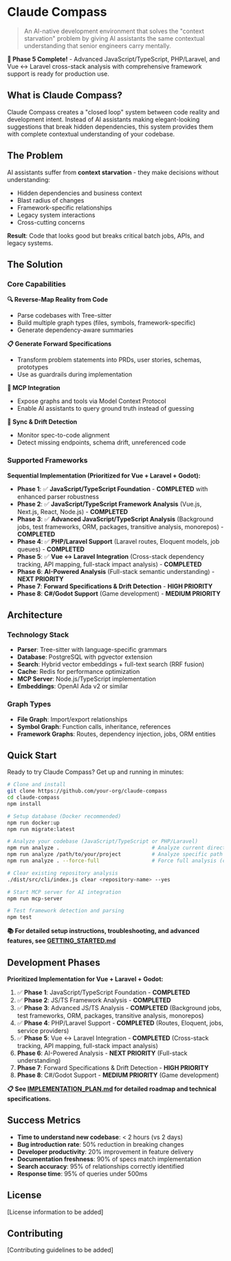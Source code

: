 # Claude Compass

> An AI-native development environment that solves the "context starvation" problem by giving AI assistants the same contextual understanding that senior engineers carry mentally.

**🎉 Phase 5 Complete!** - Advanced JavaScript/TypeScript, PHP/Laravel, and Vue ↔ Laravel cross-stack analysis with comprehensive framework support is ready for production use.

## What is Claude Compass?

Claude Compass creates a "closed loop" system between code reality and development intent. Instead of AI assistants making elegant-looking suggestions that break hidden dependencies, this system provides them with complete contextual understanding of your codebase.

## The Problem

AI assistants suffer from **context starvation** - they make decisions without understanding:
- Hidden dependencies and business context
- Blast radius of changes
- Framework-specific relationships
- Legacy system interactions
- Cross-cutting concerns

**Result**: Code that looks good but breaks critical batch jobs, APIs, and legacy systems.

## The Solution

### Core Capabilities

**🔍 Reverse-Map Reality from Code**
- Parse codebases with Tree-sitter
- Build multiple graph types (files, symbols, framework-specific)
- Generate dependency-aware summaries

**📋 Generate Forward Specifications**
- Transform problem statements into PRDs, user stories, schemas, prototypes
- Use as guardrails during implementation

**🔌 MCP Integration**
- Expose graphs and tools via Model Context Protocol
- Enable AI assistants to query ground truth instead of guessing

**🔄 Sync & Drift Detection**
- Monitor spec-to-code alignment
- Detect missing endpoints, schema drift, unreferenced code

### Supported Frameworks

**Sequential Implementation (Prioritized for Vue + Laravel + Godot):**
- **Phase 1**: ✅ **JavaScript/TypeScript Foundation** - **COMPLETED** with enhanced parser robustness
- **Phase 2**: ✅ **JavaScript/TypeScript Framework Analysis** (Vue.js, Next.js, React, Node.js) - **COMPLETED**
- **Phase 3**: ✅ **Advanced JavaScript/TypeScript Analysis** (Background jobs, test frameworks, ORM, packages, transitive analysis, monorepos) - **COMPLETED**
- **Phase 4**: ✅ **PHP/Laravel Support** (Laravel routes, Eloquent models, job queues) - **COMPLETED**
- **Phase 5**: ✅ **Vue ↔ Laravel Integration** (Cross-stack dependency tracking, API mapping, full-stack impact analysis) - **COMPLETED**
- **Phase 6**: **AI-Powered Analysis** (Full-stack semantic understanding) - **NEXT PRIORITY**
- **Phase 7**: **Forward Specifications & Drift Detection** - **HIGH PRIORITY**
- **Phase 8**: **C#/Godot Support** (Game development) - **MEDIUM PRIORITY**

## Architecture

### Technology Stack
- **Parser**: Tree-sitter with language-specific grammars
- **Database**: PostgreSQL with pgvector extension
- **Search**: Hybrid vector embeddings + full-text search (RRF fusion)
- **Cache**: Redis for performance optimization
- **MCP Server**: Node.js/TypeScript implementation
- **Embeddings**: OpenAI Ada v2 or similar

### Graph Types
- **File Graph**: Import/export relationships
- **Symbol Graph**: Function calls, inheritance, references
- **Framework Graphs**: Routes, dependency injection, jobs, ORM entities

## Quick Start

Ready to try Claude Compass? Get up and running in minutes:

```bash
# Clone and install
git clone https://github.com/your-org/claude-compass
cd claude-compass
npm install

# Setup database (Docker recommended)
npm run docker:up
npm run migrate:latest

# Analyze your codebase (JavaScript/TypeScript or PHP/Laravel)
npm run analyze .                              # Analyze current directory
npm run analyze /path/to/your/project          # Analyze specific path
npm run analyze . --force-full                 # Force full analysis (clears existing data)

# Clear existing repository analysis
./dist/src/cli/index.js clear <repository-name> --yes

# Start MCP server for AI integration
npm run mcp-server

# Test framework detection and parsing
npm test
```

**📚 For detailed setup instructions, troubleshooting, and advanced features, see [GETTING_STARTED.md](./GETTING_STARTED.md)**

## Development Phases

**Prioritized Implementation for Vue + Laravel + Godot:**
1. ✅ **Phase 1**: JavaScript/TypeScript Foundation - **COMPLETED**
2. ✅ **Phase 2**: JS/TS Framework Analysis - **COMPLETED**
3. ✅ **Phase 3**: Advanced JS/TS Analysis - **COMPLETED** (Background jobs, test frameworks, ORM, packages, transitive analysis, monorepos)
4. ✅ **Phase 4**: PHP/Laravel Support - **COMPLETED** (Routes, Eloquent, jobs, service providers)
5. ✅ **Phase 5**: Vue ↔ Laravel Integration - **COMPLETED** (Cross-stack tracking, API mapping, full-stack impact analysis)
6. **Phase 6**: AI-Powered Analysis - **NEXT PRIORITY** (Full-stack understanding)
7. **Phase 7**: Forward Specifications & Drift Detection - **HIGH PRIORITY**
8. **Phase 8**: C#/Godot Support - **MEDIUM PRIORITY** (Game development)

**📋 See [IMPLEMENTATION_PLAN.md](./IMPLEMENTATION_PLAN.md) for detailed roadmap and technical specifications.**

## Success Metrics

- **Time to understand new codebase**: < 2 hours (vs 2 days)
- **Bug introduction rate**: 50% reduction in breaking changes
- **Developer productivity**: 20% improvement in feature delivery
- **Documentation freshness**: 90% of specs match implementation
- **Search accuracy**: 95% of relationships correctly identified
- **Response time**: 95% of queries under 500ms

## License

[License information to be added]

## Contributing

[Contributing guidelines to be added]